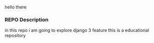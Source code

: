 hello there 
### REPO Description
in this repo i am going to explore django 3 feature 
this is a educational repository